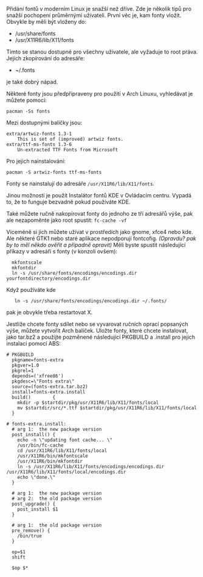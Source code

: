 Přidání fontů v moderním Linux je snažší než dříve. Zde je několik tipů pro snažší pochopení průměrnými uživateli. První věc je, kam fonty vložit. Obvykle by měli být vloženy do:

*   /usr/share/fonts
*   /usr/X11R6/lib/X11/fonts

Tímto se stanou dostupné pro všechny uživatele, ale vyžaduje to root práva. Jejich zkopírování do adresáře:

*   ~/.fonts

je také dobrý nápad.

Některé fonty jsou předpřipraveny pro použití v Arch Linuxu, vyhledávat je můžete pomocí:

 `pacman -Ss fonts` 

Mezi dostupnými balíčky jsou:

```
extra/artwiz-fonts 1.3-1
    This is set of (improved) artwiz fonts.
extra/ttf-ms-fonts 1.3-6
    Un-extracted TTF Fonts from Microsoft

```

Pro jejich nainstalování:

 `pacman -S artwiz-fonts ttf-ms-fonts` 

Fonty se nainstalují do adresáře `/usr/X11R6/lib/X11/fonts`.

Jinou možností je použít Instalátor fontů KDE v Ovládacím centru. Vypadá to, že to funguje bezvadně pokud používáte KDE.

Také můžete ručně nakopírovat fonty do jednoho ze tří adresářů výše, pak ale nezapoměnte jako root spustit: `fc-cache -vf` 

Víceméně si jich můžete užívat v prostředích jako gnome, xfce4 nebo kde. Ale některé GTK1 nebo staré aplikace nepodporují fontcofig. _(Opravdu? pak by to měl někdo ověřit a případně opravit)_ Měli byste spustit následující příkazy v adresáři s fonty (v konzoli ovšem):

```
  mkfontscale
  mkfontdir
  ln -s /usr/share/fonts/encodings/encodings.dir yourfontdirectory/encodings.dir 

```

Když používáte kde

```
   ln -s /usr/share/fonts/encodings/encodings.dir ~/.fonts/

```

pak je obvykle třeba restartovat X.

Jestliže chcete fonty sdílet nebo se vyvarovat ručních oprací popsaných výše, můžete vytvořit Arch balíček. Uložte fonty, které chcete instalovat, jako tar.bz2 a použijte pozměnené následující PKGBUILD a .install pro jejich instalaci pomocí ABS:

```
# PKGBUILD
  pkgname=fonts-extra
  pkgver=1.0
  pkgrel=1
  depends=('xfree86')
  pkgdesc=\"Fonts extra\"
  source=(fonts-extra.tar.bz2)
  install=fonts-extra.install
  build()        {
    mkdir -p $startdir/pkg/usr/X11R6/lib/X11/fonts/local
    mv $startdir/src/*.ttf $startdir/pkg/usr/X11R6/lib/X11/fonts/local
  }

```

```
# fonts-extra.install:
  # arg 1:  the new package version
  post_install() {
    echo -n \"updating font cache... \"
    /usr/bin/fc-cache
    cd /usr/X11R6/lib/X11/fonts/local
    /usr/X11R6/bin/mkfontscale
    /usr/X11R6/bin/mkfontdir
    ln -s /usr/X11R6/lib/X11/fonts/encodings/encodings.dir /usr/X11R6/lib/X11/fonts/local/encodings.dir
    echo \"done.\"
  }

  # arg 1:  the new package version
  # arg 2:  the old package version
  post_upgrade() {
    post_install $1
  }

  # arg 1:  the old package version
  pre_remove() {
    /bin/true
  }

  op=$1
  shift

  $op $*

```
